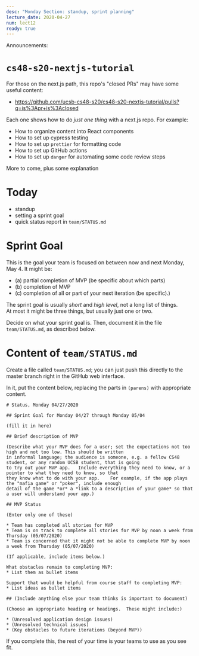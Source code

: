 ```yaml
---
desc: "Monday Section: standup, sprint planning"
lecture_date: 2020-04-27
num: lect12
ready: true
---
```


Announcements:

# `cs48-s20-nextjs-tutorial`
For those on the next.js path, this repo's "closed PRs" may have some useful content:
* <https://github.com/ucsb-cs48-s20/cs48-s20-nextjs-tutorial/pulls?q=is%3Apr+is%3Aclosed>

Each one shows how to do *just one thing* with a next.js repo.  For example:
* How to organize content into React components
* How to set up cypress testing
* How to set up `prettier` for formatting code
* How to set up GitHub actions
* How to set up `danger` for automating some code review steps

More to come, plus some explanation

# Today

* standup
* setting a sprint goal
* quick status report in `team/STATUS.md`


# Sprint Goal

This is the goal your team is focused on between now and next Monday, May 4.   It might be: 
* (a) partial completion of MVP (be specific about which parts) 
* (b) completion of MVP 
* (c) completion of all or part of your next iteration (be specific).)

The sprint goal is usually *short* and *high level*, not a long list of things.  
At most it might be three things, but usually just one or two.

Decide on what your sprint goal is.  Then, document it in the file `team/STATUS.md`, as described below.

# Content of `team/STATUS.md`

Create a file called `team/STATUS.md`; you can just push this directly to the master branch right in the GitHub web interface.

In it, put the content below, replacing the parts in `(parens)` with appropriate content.

```
# Status, Monday 04/27/2020

## Sprint Goal for Monday 04/27 through Monday 05/04

(fill it in here)

## Brief description of MVP

(Describe what your MVP does for a user; set the expectations not too high and not too low. This should be written 
in informal language; the audience is someone, e.g. a fellow CS48 student, or any random UCSB student, that is going
to try out your MVP app.   Include everything they need to know, or a pointer to what they need to know, so that
they know what to do with your app.    For example, if the app plays the "mafia game" or "poker", include enough
detail of the game *or* a *link to a description of your game* so that a user will understand your app.)

## MVP Status

(Enter only one of these)

* Team has completed all stories for MVP
* Team is on track to complete all stories for MVP by noon a week from Thursday (05/07/2020)
* Team is concerned that it might not be able to complete MVP by noon a week from Thursday (05/07/2020)

(If applicable, include items below.)

What obstacles remain to completing MVP:
* List them as bullet items

Support that would be helpful from course staff to completing MVP:
* List ideas as bullet items

## (Include anything else your team thinks is important to document)

(Choose an appropriate heading or headings.  These might include:)

* (Unresolved application design issues)
* (Unresolved technical issues)
* (Key obstacles to future iterations (beyond MVP))

```

If you complete this, the rest of your time is your teams to use as you see fit.
